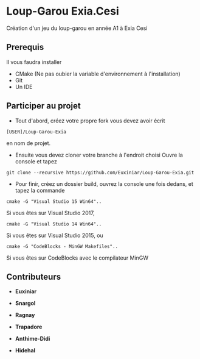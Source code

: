 # Loup-Garou Exia.Cesi
Création d'un jeu du loup-garou en année A1 à Exia Cesi

## Prerequis

Il vous faudra installer 
- CMake (Ne pas oubier la variable d'environnement à l'installation)
- Git
- Un IDE

## Participer au projet

- Tout d'abord, créez votre propre fork vous devez avoir écrit
```
[USER]/Loup-Garou-Exia
```
en nom de projet.

- Ensuite vous devez cloner votre branche à l'endroit choisi
Ouvre la console et tapez
```
git clone --recursive https://github.com/Euxiniar/Loup-Garou-Exia.git
```

- Pour finir, créez un dossier build, ouvrez la console une fois dedans, et tapez la commande
```
cmake -G "Visual Studio 15 Win64"..
```
Si vous êtes sur Visual Studio 2017,
```
cmake -G "Visual Studio 14 Win64"..
```
Si vous êtes sur Visual Studio 2015, ou
```
cmake -G "CodeBlocks - MinGW Makefiles"..
```
Si vous êtes sur CodeBlocks avec le compilateur MinGW

## Contributeurs
* **Euxiniar**

* **Snargol**

* **Ragnay**

* **Trapadore**

* **Anthime-Didi**

* **Hidehal**
